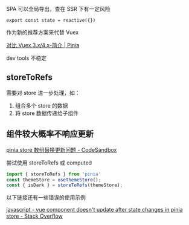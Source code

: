 SPA 可以全局导出，查在 SSR 下有一定风险
```
export const state = reactive({})
```

作为新的推荐方案来代替 Vuex

[对比 Vuex 3.x/4.x-简介 | Pinia](https://pinia.vuejs.org/zh/introduction.html#comparison-with-vuex-3-x-4-x)

dev tools 不稳定


## storeToRefs

需要对 store 进一步处理，如：
1. 组合多个 store 的数据
2. 将 store 数据传递给子组件

## 组件较大概率不响应更新

[pinia store 数组替换更新问题 - CodeSandbox](https://codesandbox.io/s/pinia-shu-zu-ti-huan-geng-xin-wen-ti-c7dgg6?file=/src/store/store.js)

尝试使用 storeToRefs 或 computed
```javascript
import { storeToRefs } from 'pinia'
const themeStore = useThemeStore();
const { isDark } = storeToRefs(themeStore);
```

以下链接还有一些错误的使用示例

[javascript - vue component doesn't update after state changes in pinia store - Stack Overflow](https://stackoverflow.com/questions/71676111/vue-component-doesnt-update-after-state-changes-in-pinia-store)